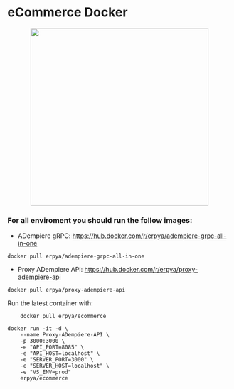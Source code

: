 # eCommerce Docker

<div align="center"><img src="https://camo.githubusercontent.com/911c5d54ded447403e56de3f96f332c06bceb8bd/68747470733a2f2f75706c6f61642e77696b696d656469612e6f72672f77696b6970656469612f636f6d6d6f6e732f622f62312f4164656d70696572652d6c6f676f2e706e67" style="text-align:center;" width="400" /></div>

### For all enviroment you should run the follow images:

- ADempiere gRPC: https://hub.docker.com/r/erpya/adempiere-grpc-all-in-one
```shell
docker pull erpya/adempiere-grpc-all-in-one
```

- Proxy ADempiere API: https://hub.docker.com/r/erpya/proxy-adempiere-api
```shell
docker pull erpya/proxy-adempiere-api
```

Run the latest container with:
```shell
    docker pull erpya/ecommerce
```

```shell
docker run -it -d \
    --name Proxy-ADempiere-API \
	-p 3000:3000 \
	-e "API_PORT=8085" \
	-e "API_HOST=localhost" \
	-e "SERVER_PORT=3000" \
	-e "SERVER_HOST=localhost" \
	-e "VS_ENV=prod"
	erpya/ecommerce
```
